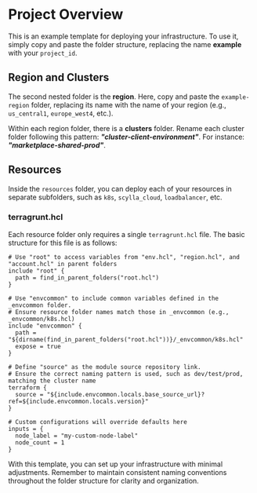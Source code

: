 # Project Overview

This is an example template for deploying your infrastructure. To use it, simply copy and paste the folder structure, replacing the name **example** with your `project_id`.

## Region and Clusters

The second nested folder is the **region**. Here, copy and paste the `example-region` folder, replacing its name with the name of your region (e.g., `us_central1`, `europe_west4`, etc.).

Within each region folder, there is a **clusters** folder. Rename each cluster folder following this pattern: **_"cluster-client-environment"_**. For instance: **_"marketplace-shared-prod"_**.

## Resources

Inside the `resources` folder, you can deploy each of your resources in separate subfolders, such as `k8s`, `scylla_cloud`, `loadbalancer`, etc.

### terragrunt.hcl

Each resource folder only requires a single `terragrunt.hcl` file. The basic structure for this file is as follows:

```hcl
# Use "root" to access variables from "env.hcl", "region.hcl", and "account.hcl" in parent folders
include "root" {
  path = find_in_parent_folders("root.hcl")
}

# Use "envcommon" to include common variables defined in the _envcommon folder.
# Ensure resource folder names match those in _envcommon (e.g., _envcommon/k8s.hcl)
include "envcommon" {
  path = "${dirname(find_in_parent_folders("root.hcl"))}/_envcommon/k8s.hcl"
  expose = true
}

# Define "source" as the module source repository link.
# Ensure the correct naming pattern is used, such as dev/test/prod, matching the cluster name
terraform {
  source = "${include.envcommon.locals.base_source_url}?ref=${include.envcommon.locals.version}"
}

# Custom configurations will override defaults here
inputs = {
  node_label = "my-custom-node-label"
  node_count = 1
}
```

With this template, you can set up your infrastructure with minimal adjustments. Remember to maintain consistent naming conventions throughout the folder structure for clarity and organization.
